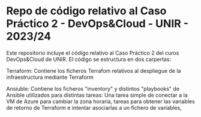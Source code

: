 # Repo de código relativo al Caso Práctico 2 - DevOps&Cloud - UNIR - 2023/24

Este repositorio incluye el código relativo al Caso Práctico 2 del curos DevOps&Cloud de UNIR. El código se estructura en dos carpertas:

Terraform: Contiene los ficheros Terrafom relativos al despliegue de la infraestructura mediante Terraform

Ansiuble: Contiene los ficheros "inventory" y distintos "playbooks" de Ansible utilizados para distintas tareas: Una tarea simple de conectar a la VM de Azure para cambiar la zona horaria, tareas para obtener las variables de retorno de Terraform e intentar asociarlas a un fichero de variables,
